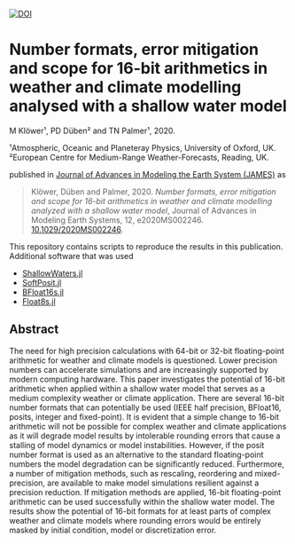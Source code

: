 [![DOI](https://zenodo.org/badge/DOI/10.5281/zenodo.4015133.svg)](https://doi.org/10.5281/zenodo.4015133)
# Number formats, error mitigation and scope for 16-bit arithmetics in weather and climate modelling analysed with a shallow water model

M Klöwer¹, PD Düben² and TN Palmer¹, 2020.

¹Atmospheric, Oceanic and Planeteray Physics, University of Oxford, UK.   
²European Centre for Medium-Range Weather-Forecasts, Reading, UK.

published in [Journal of Advances in Modeling the Earth System (JAMES)](https://agupubs.onlinelibrary.wiley.com/journal/19422466)
as 

> Klöwer, Düben and Palmer, 2020. *Number formats, error mitigation and scope for 16-bit arithmetics in weather and climate modelling analyzed with a shallow water model*, Journal of Advances in Modeling Earth Systems, 12, e2020MS002246. [10.1029/2020MS002246](https://doi.org/10.1029/2020MS002246).

This repository contains scripts to reproduce the results in this publication. Additional software that was used
- [ShallowWaters.jl](https://github.com/milankl/ShallowWaters.jl)
- [SoftPosit.jl](https://github.com/milankl/SoftPosit.jl)
- [BFloat16s.jl](https://github.com/JuliaComputing/BFloat16s.jl)
- [Float8s.jl](https://github.com/milankl/Float8s.jl)

## Abstract

The need for high precision calculations with 64-bit or 32-bit floating-point
arithmetic for weather and climate models is questioned.
Lower precision numbers can accelerate simulations and are increasingly supported
by modern computing hardware. This paper investigates the potential of 16-bit
arithmetic when applied within a shallow water model that serves as a medium
complexity weather or climate application. There are several 16-bit number
formats that can potentially be used (IEEE half precision, BFloat16, posits,
integer and fixed-point). It is evident that a simple change to 16-bit arithmetic
will not be possible for complex weather and climate applications as it will
degrade model results by intolerable rounding errors that cause a stalling of
model dynamics or model instabilities. However, if the posit number format is
used as an alternative to the standard floating-point numbers the model degradation
can be significantly reduced. Furthermore, a number of mitigation methods,
such as rescaling, reordering and mixed-precision, are available to make model
simulations resilient against a precision reduction. If mitigation methods are applied,
16-bit floating-point arithmetic can be used successfully within the shallow water model.
The results show the potential of 16-bit formats for at least parts of complex weather
and climate models where rounding errors would be entirely masked by initial
condition, model or discretization error.
